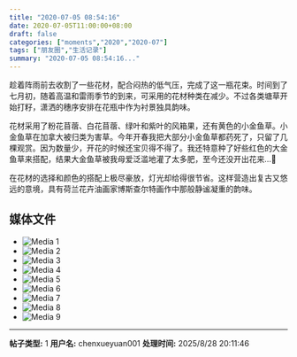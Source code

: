 ```yaml
---
title: "2020-07-05 08:54:16"
date: 2020-07-05T11:00:00+08:00
draft: false
categories: ["moments","2020","2020-07"]
tags: ["朋友圈","生活记录"]
summary: "2020-07-05 08:54:16..."
---
```


趁着阵雨前去收割了一些花材，配合闷热的低气压，完成了这一瓶花束。时间到了七月初，随着高温和雷雨季节的到来，可采用的花材种类在减少。不过各类塘草开始打籽，潇洒的穗序安排在花瓶中作为衬景独具韵味。

花材采用了粉花苜蓿、白花苜蓿、绿叶和紫叶的风箱果，还有黄色的小金鱼草。小金鱼草在加拿大被归类为害草。今年开春我把大部分小金鱼草都药死了，只留了几棵观赏。因为数量少，开花的时候还宝贝得不得了。我还特意种了好些红色的大金鱼草来搭配，结果大金鱼草被我母爱泛滥地灌了太多肥，至今还没开出花来…🤣 

在花材的选择和颜色的搭配上极尽豪放，灯光却给得很节省。这样营造出复古又悠远的意境，具有荷兰花卉油画家博斯查尔特画作中那般静谧凝重的韵味。

## 媒体文件

- ![Media 1](/Moments/photos/2020-07-05/202007050854160.jpg)
- ![Media 2](/Moments/photos/2020-07-05/202007050854161.jpg)
- ![Media 3](/Moments/photos/2020-07-05/202007050854162.jpg)
- ![Media 4](/Moments/photos/2020-07-05/202007050854163.jpg)
- ![Media 5](/Moments/photos/2020-07-05/202007050854164.jpg)
- ![Media 6](/Moments/photos/2020-07-05/202007050854165.jpg)
- ![Media 7](/Moments/photos/2020-07-05/202007050854166.jpg)
- ![Media 8](/Moments/photos/2020-07-05/202007050854167.jpg)
- ![Media 9](/Moments/photos/2020-07-05/202007050854168.jpg)

---

**帖子类型:** 1
**用户名:** chenxueyuan001
**处理时间:** 2025/8/28 20:11:46
